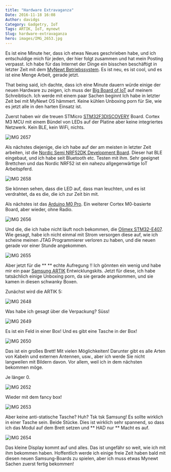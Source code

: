 ```yaml
---
title: "Hardware Extravaganza"
Date: 2016-11-18 16:08
Author: davidgs
Category: Gadgetry, IoT
Tags: ARTIK, IoT, mynewt
Slug: hardware-extravaganza
hero: images/IMG_2653.jpg
---
```


Es ist eine Minute her, dass ich etwas Neues geschrieben habe, und ich entschuldige mich für jeden, der hier folgt zusammen und hat mein Posting verpasst. Ich habe für das Internet der Dinge ein bisschen beschäftigt in letzter Zeit mit dem [MyNewt Betriebssystem](http://mynewt.apache.org). Es ist neu, es ist cool, und es ist eine Menge Arbeit, gerade jetzt.

That being said, ich dachte, dass ich eine Minute dauern würde einige der neuen Hardware zu zeigen, ich muss der [Big Board of IoT](/posts/category/iot/the-big-board-of-iot-devices/) auf meinem Schreibtisch. Ich werde mit einem paar Sachen beginnt Ich habe in letzter Zeit bei mit MyNewt OS hämmert. Keine kühlen Unboxing porn für Sie, wie es jetzt alle in den harten Einsatz ist.

Zuerst haben wir die treuen STMicro [STM32F3DISCOVERY](http://www.st.com/stm32f3discovery/) Board. Cortex M3 MCU mit einem Bündel von LEDs auf der Platine aber keine integriertes Netzwerk. Kein BLE, kein WiFi, nichts.

![IMG 2657](/posts/category/iot/iot-hardware/images/IMG_2657.jpg)

Als nächstes diejenige, die ich habe auf der am meisten in letzter Zeit arbeiten, ist die [Nordic Semi NRF52DK Development Board](https://www.nordicsemi.com/eng/Products/Getting-started-with-the-nRF52-Development-Kit). Dieser hat BLE eingebaut, und ich habe seit Bluetooth etc. Testen mit ihm. Sehr geeignet Brettchen und das Nordic NRF52 ist ein nahezu allgegenwärtige IoT Arbeitspferd.

![IMG 2658](/posts/category/iot/iot-hardware/images/IMG_2658.jpg)

Sie können sehen, dass die LED auf, dass man leuchten, und es ist verdrahtet, da es die, die ich zur Zeit bin mit.

Als nächstes ist das [Arduino M0 Pro](https://www.adafruit.com/products/2417). Ein weiterer Cortex M0-basierte Board, aber wieder, ohne Radio.

![IMG 2656](/posts/category/iot/iot-hardware/images/IMG_2656.jpg)

Und die, die ich habe nicht läuft noch bekommen, die [Olimex STM32-E407](https://www.olimex.com/Products/Duino/STM32/OLIMEXINO-STM32/open-source-hardware). Wie gesagt, habe ich nicht einmal mit Strom versorgen diese auf, wie ich scheine meinen JTAG Programmierer verloren zu haben, und die neuen gerade vor einer Stunde angekommen.

![IMG 2655](/posts/category/iot/iot-hardware/images/IMG_2655.jpg)

Aber jetzt für die ** ** echte Aufregung !!<drum roll please> Ich gönnten ein wenig und habe mir ein paar [Samsung ARTIK](http://artik.io/) Entwicklungskits. Jetzt für diese, ich habe tatsächlich einige Unboxing porn, da sie gerade angekommen, und sie kamen in diesen schwanky Boxen.

Zunächst wird die ARTIK 5:

![IMG 2648](/posts/category/iot/iot-hardware/images/IMG_2648.jpg)

Was habe ich gesagt über die Verpackung? Süss!

![IMG 2649](/posts/category/iot/iot-hardware/images/IMG_2649.jpg)

Es ist ein Feld in einer Box! Und es gibt eine Tasche in der Box!

![IMG 2650](/posts/category/iot/iot-hardware/images/IMG_2650.jpg)

Das ist ein großes Brett! Mit vielen Möglichkeiten! Darunter gibt es alle Arten von Kabeln und externen Antennen, usw., aber ich werde Sie nicht langweilen mit Bildern davon. Vor allem, weil ich in dem nächsten bekommen möge.

Je länger 0.

![IMG 2652](/posts/category/iot/iot-hardware/images/IMG_2652.jpg)

Wieder mit dem fancy box!

![IMG 2653](/posts/category/iot/iot-hardware/images/IMG_2653.jpg)

Aber keine anti-statische Tasche? Huh? Tsk tsk Samsung! Es sollte wirklich in einer Tasche sein. Beide Stücke. Dies ist wirklich sehr spannend, so dass ich das Modul auf dem Brett setzen und ** HAD nur ** Macht es auf.

![IMG 2654](/posts/category/iot/iot-hardware/images/IMG_2654.jpg)

Das kleine Display kommt auf und alles. Das ist ungefähr so weit, wie ich mit ihm bekommen haben. Hoffentlich werde ich einige freie Zeit haben bald mit diesen neuen Samsung-Boards zu spielen, aber ich muss etwas Mynewt Sachen zuerst fertig bekommen!
